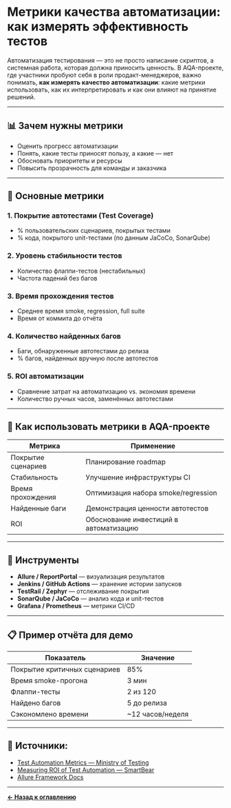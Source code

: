 # Метрики качества автоматизации: как измерять эффективность тестов

Автоматизация тестирования — это не просто написание скриптов, а системная работа, которая должна приносить ценность. В AQA-проекте, где участники пробуют себя в роли продакт-менеджеров, важно понимать, **как измерять качество автоматизации**: какие метрики использовать, как их интерпретировать и как они влияют на принятие решений.

---

## 📊 Зачем нужны метрики

- Оценить прогресс автоматизации
- Понять, какие тесты приносят пользу, а какие — нет
- Обосновать приоритеты и ресурсы
- Повысить прозрачность для команды и заказчика

---

## 📐 Основные метрики

### 1. Покрытие автотестами (Test Coverage)
- % пользовательских сценариев, покрытых тестами
- % кода, покрытого unit-тестами (по данным JaCoCo, SonarQube)

### 2. Уровень стабильности тестов
- Количество флаппи-тестов (нестабильных)
- Частота падений без багов

### 3. Время прохождения тестов
- Среднее время smoke, regression, full suite
- Время от коммита до отчёта

### 4. Количество найденных багов
- Баги, обнаруженные автотестами до релиза
- % багов, найденных вручную после автотестов

### 5. ROI автоматизации
- Сравнение затрат на автоматизацию vs. экономия времени
- Количество ручных часов, заменённых автотестами

---

## 🧠 Как использовать метрики в AQA-проекте

| Метрика                   | Применение                                 |
|---------------------------|---------------------------------------------|
| Покрытие сценариев        | Планирование roadmap                       |
| Стабильность              | Улучшение инфраструктуры CI                |
| Время прохождения         | Оптимизация набора smoke/regression        |
| Найденные баги            | Демонстрация ценности автотестов           |
| ROI                       | Обоснование инвестиций в автоматизацию     |

---

## 🧰 Инструменты

- **Allure / ReportPortal** — визуализация результатов
- **Jenkins / GitHub Actions** — хранение истории запусков
- **TestRail / Zephyr** — отслеживание покрытия
- **SonarQube / JaCoCo** — анализ кода и unit-тестов
- **Grafana / Prometheus** — метрики CI/CD

---

## 📋 Пример отчёта для демо

| Показатель                  | Значение         |
|-----------------------------|------------------|
| Покрытие критичных сценариев| 85%              |
| Время smoke-прогона         | 3 мин            |
| Флаппи-тесты                | 2 из 120         |
| Найдено багов               | 5 до релиза      |
| Сэкономлено времени         | ~12 часов/неделя |

---

## 🔗 Источники:

- [Test Automation Metrics — Ministry of Testing](https://www.ministryoftesting.com/articles/test-automation-metrics)
- [Measuring ROI of Test Automation — SmartBear](https://smartbear.com/learn/automated-testing/test-automation-roi/)
- [Allure Framework Docs](https://docs.qameta.io/allure/)

---
[**← Назад к оглавлению**](README.md)
